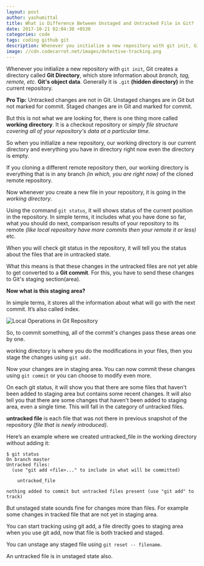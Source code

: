 ```yaml
---
layout: post
author: yashumittal
title: What is Difference Between Unstaged and Untracked File in Git?
date: 2017-10-21 02:04:30 +0530
categories: code
tags: coding github git
description: Whenever you initialize a new repository with git init, Git creates a directory called Git Directory, which store information about branch, tag, remote, etc. Git's object data. Generally it is .git in the current repository.
image: //cdn.codecarrot.net/images/detective-tracking.png
---
```


Whenever you initialize a new repository with `git init`, Git creates a directory called **Git Directory**, which store information about *branch, tag, remote, etc*. **Git's object data**. Generally it is `.git` **(hidden directory)** in the current repository.

**Pro Tip:** Untracked changes are not in Git. Unstaged changes are in Git but not marked for commit. Staged changes are in Git and marked for commit.

But this is not what we are looking for, there is one thing more called **working directory**. It is a checkout repository or *simply file structure covering all of your repository's data at a particular time*.

So when you initialize a new repository, our working directory is our current directory and everything you have in directory right now even the directory is empty.

If you cloning a different remote repository then, our working directory is everything that is in any branch *(in which, you are right now)* of the cloned remote repository.

Now whenever you create a new file in your repository, it is going in the *working directory*.

Using the command `git status`, it will shows status of the current position in the repository. In simple terms, it includes what you have done so far, what you should do next, comparison results of your repository to its remote *(like local repository have more commits then your remote it or less)* etc.

When you will check git status in the repository, it will tell you the status about the files that are in untracked state.

What this means is that these changes in the untracked files are not yet able to get converted to a **Git commit**. For this, you have to send these changes to Git's staging section(area).

**Now what is this staging area?**

In simple terms, it stores all the information about what will go with the next commit. It’s also called index.

![Local Operations in Git Repository](//cdn.codecarrot.net/images/main-qimg-ef1ac9925df956225785f65119ed6ddc.png)

So, to commit something, all of the commit's changes pass these areas one by one.

working directory is where you do the modifications in your files, then you stage the changes using `git add.`

Now your changes are in staging area. You can now commit these changes using `git commit` or you can choose to modify even more.

On each git status, it will show you that there are some files that haven't been added to staging area but contains some recent changes. It will also tell you that there are some changes that haven't been added to staging area, even a single time. This will fall in the category of untracked files.

**untracked file** is each file that was not there in previous snapshot of the repository *(file that is newly introduced)*.

Here’s an example where we created untracked_file in the working directory without adding it:

```
$ git status
On branch master
Untracked files:
  (use "git add <file>..." to include in what will be committed)

	untracked_file

nothing added to commit but untracked files present (use "git add" to track)
```

But unstaged state sounds fine for changes more than files. For example some changes in tracked file that are not yet in staging area.

You can start tracking using git add, a file directly goes to staging area when you use git add, now that file is both tracked and staged.

You can unstage any staged file using `git reset -- filename`.

An untracked file is in unstaged state also.
